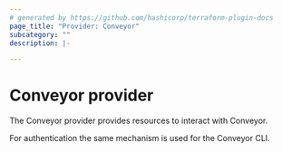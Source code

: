 ```yaml
---
# generated by https://github.com/hashicorp/terraform-plugin-docs
page_title: "Provider: Conveyor"
subcategory: ""
description: |-

---
```


# Conveyor provider

The Conveyor provider provides resources to interact with Conveyor.

For authentication the same mechanism is used for the Conveyor CLI.
